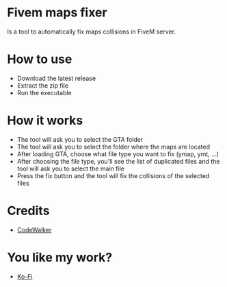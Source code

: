 # Fivem maps fixer

Is a tool to automatically fix maps collisions in FiveM server.

# How to use

- Download the latest release
- Extract the zip file
- Run the executable

# How it works

- The tool will ask you to select the GTA folder
- The tool will ask you to select the folder where the maps are located
- After loading GTA, choose what file type you want to fix (ymap, ymt, ...)
- After choosing the file type, you'll see the list of duplicated files and the tool will ask you to select the main file
- Press the fix button and the tool will fix the collisions of the selected files

# Credits

- [CodeWalker](https://github.com/dexyfex/CodeWalker)

# You like my work?

- [Ko-Fi](https://ko-fi.com/codexis)